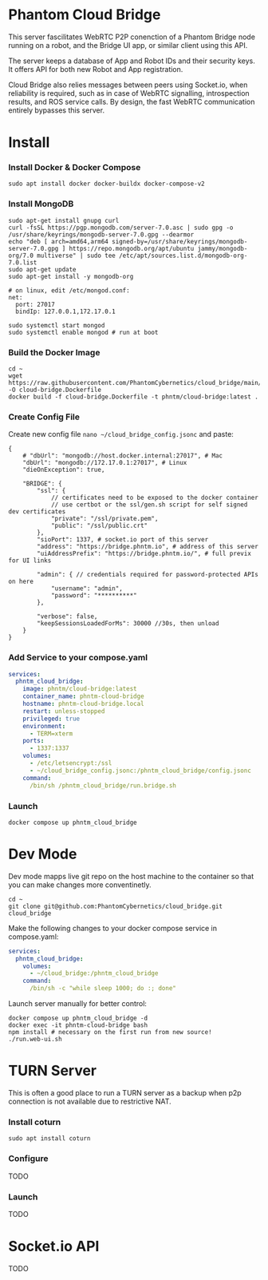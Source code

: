 # Phantom Cloud Bridge

This server fascilitates WebRTC P2P conenction of a Phantom Bridge node running on a robot, and the Bridge UI app, or similar client using this API.

The server keeps a database of App and Robot IDs and their security keys. It offers API for both new Robot and App registration.

Cloud Bridge also relies messages between peers using Socket.io, when reliability is required, such as in case of WebRTC signalling, introspection results, and ROS service calls. By design, the fast WebRTC communication entirely bypasses this server.

# Install
### Install Docker & Docker Compose
```
sudo apt install docker docker-buildx docker-compose-v2
```

### Install MongoDB
```
sudo apt-get install gnupg curl
curl -fsSL https://pgp.mongodb.com/server-7.0.asc | sudo gpg -o /usr/share/keyrings/mongodb-server-7.0.gpg --dearmor
echo "deb [ arch=amd64,arm64 signed-by=/usr/share/keyrings/mongodb-server-7.0.gpg ] https://repo.mongodb.org/apt/ubuntu jammy/mongodb-org/7.0 multiverse" | sudo tee /etc/apt/sources.list.d/mongodb-org-7.0.list
sudo apt-get update
sudo apt-get install -y mongodb-org

# on linux, edit /etc/mongod.conf:
net:
  port: 27017
  bindIp: 127.0.0.1,172.17.0.1

sudo systemctl start mongod
sudo systemctl enable mongod # run at boot
```

### Build the Docker Image
```
cd ~
wget https://raw.githubusercontent.com/PhantomCybernetics/cloud_bridge/main/dev.Dockerfile -O cloud-bridge.Dockerfile
docker build -f cloud-bridge.Dockerfile -t phntm/cloud-bridge:latest .
```

### Create Config File
Create new config file `nano ~/cloud_bridge_config.jsonc` and paste:
```jsonc
{
    # "dbUrl": "mongodb://host.docker.internal:27017", # Mac
    "dbUrl": "mongodb://172.17.0.1:27017", # Linux
    "dieOnException": true,

    "BRIDGE": {
        "ssl": {
            // certificates need to be exposed to the docker container
            // use certbot or the ssl/gen.sh script for self signed dev certificates
            "private": "/ssl/private.pem",
            "public": "/ssl/public.crt"
        },
        "sioPort": 1337, # socket.io port of this server
        "address": "https://bridge.phntm.io", # address of this server
        "uiAddressPrefix": "https://bridge.phntm.io/", # full previx for UI links
        
        "admin": { // credentials required for password-protected APIs on here
		    "username": "admin",
		    "password": "**********"
	    },

        "verbose": false,
        "keepSessionsLoadedForMs": 30000 //30s, then unload
    }
}
```

### Add Service to your compose.yaml
```yaml
services:
  phntm_cloud_bridge:
    image: phntm/cloud-bridge:latest
    container_name: phntm-cloud-bridge
    hostname: phntm-cloud-bridge.local
    restart: unless-stopped
    privileged: true
    environment:
      - TERM=xterm
    ports:
      - 1337:1337
    volumes:
      - /etc/letsencrypt:/ssl
      - ~/cloud_bridge_config.jsonc:/phntm_cloud_bridge/config.jsonc
    command:
      /bin/sh /phntm_cloud_bridge/run.bridge.sh
```

### Launch
```
docker compose up phntm_cloud_bridge
```

# Dev Mode
Dev mode mapps live git repo on the host machine to the container so that you can make changes more conventinetly.
```
cd ~
git clone git@github.com:PhantomCybernetics/cloud_bridge.git cloud_bridge
```
Make the following changes to your docker compose service in compose.yaml:
```yaml
services:
  phntm_cloud_bridge:
    volumes:
      - ~/cloud_bridge:/phntm_cloud_bridge
    command:
      /bin/sh -c "while sleep 1000; do :; done"
```

Launch server manually for better control:
```
docker compose up phntm_cloud_bridge -d
docker exec -it phntm-cloud-bridge bash
npm install # necessary on the first run from new source!
./run.web-ui.sh
```


# TURN Server
This is often a good place to run a TURN server as a backup when p2p connection is not available due to restrictive NAT.

### Install coturn
```
sudo apt install coturn
```
### Configure
TODO

### Launch
TODO

# Socket.io API
TODO
